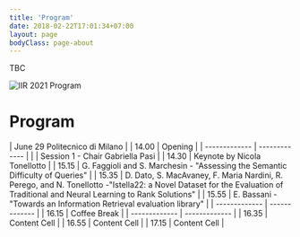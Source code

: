 ```yaml
---
title: 'Program'
date: 2018-02-22T17:01:34+07:00
layout: page
bodyClass: page-about
---
```


TBC

![IIR 2021 Program](https://raw.githubusercontent.com/sisinflab/iir2021/gh-pages/images/iir_program_tbc.png)



# Program

  
| June 29 Politecnico di Milano       | 
|  14.00        | Opening       | 
| ------------- | ------------- | 
|               | Session 1 - Chair Gabriella Pasi  | 
|  14.30        | Keynote by Nicola Tonellotto  | 
|  15.15        | G. Faggioli and S. Marchesin - "Assessing the Semantic Difficulty of Queries"  | 
|  15.35        | D. Dato, S. MacAvaney, F. Maria Nardini, R. Perego, and N. Tonellotto -"Istella22: a Novel Dataset for the Evaluation of Traditional and Neural Learning to Rank Solutions"  | 
|  15.55        | E. Bassani - "Towards an Information Retrieval evaluation library"  | 
| ------------- | ------------- | 
|  16.15        | Coffee Break  | 
| ------------- | ------------- | 
|  16.35        | Content Cell  | 
|  16.55        | Content Cell  | 
|  17.15        | Content Cell  | 











